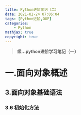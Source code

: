 ```yaml
---
title: Python进阶笔记（二）
date: 2021-02-24 07:06:04
tags: [Python进阶,OOP]
categories: 
	- Python
mathjax: true
copyright: true
---
```


> **续...python进阶学习笔记（一）**

<!--more-->

# 一.面向对象概述

## 3.面向对象基础语法

### 3.6 初始化方法


